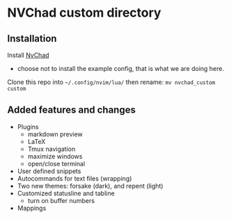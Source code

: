 # NVChad custom directory

## Installation

Install [NvChad](https://nvchad.com/docs/quickstart/install)
* choose not to install the example config, that is what we are doing here.

Clone this repo into ```~/.config/nvim/lua/``` then rename: ```mv nvchad_custom custom```

## Added features and changes
* Plugins
    * markdown preview
    * LaTeX
    * Tmux navigation
    * maximize windows
    * open/close terminal
* User defined snippets
* Autocommands for text files (wrapping)
* Two new themes: forsake (dark), and repent (light) 
* Customized statusline and tabline
    * turn on buffer numbers
* Mappings
